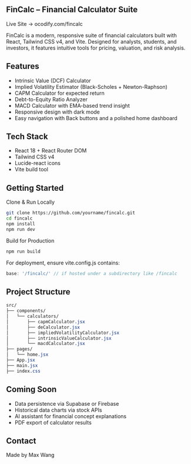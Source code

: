## FinCalc – Financial Calculator Suite

Live Site → ocodify.com/fincalc

FinCalc is a modern, responsive suite of financial calculators built with React, Tailwind CSS v4, and Vite. Designed for analysts, students, and investors, it features intuitive tools for pricing, valuation, and risk analysis.

## Features
- Intrinsic Value (DCF) Calculator
- Implied Volatility Estimator (Black-Scholes + Newton-Raphson)
- CAPM Calculator for expected return
- Debt-to-Equity Ratio Analyzer
- MACD Calculator with EMA-based trend insight
- Responsive design with dark mode
- Easy navigation with Back buttons and a polished home dashboard

## Tech Stack
- React 18 + React Router DOM
- Tailwind CSS v4
- Lucide-react icons
- Vite build tool

## Getting Started
Clone & Run Locally
```bash
git clone https://github.com/yourname/fincalc.git
cd fincalc
npm install
npm run dev
```
Build for Production
```bash
npm run build
```
For deployment, ensure vite.config.js contains:

```js
base: '/fincalc/' // if hosted under a subdirectory like /fincalc
```

## Project Structure
```css
src/
├── components/
│   └── calculators/
│       ├── capmCalculator.jsx
│       ├── deCalculator.jsx
│       ├── impliedVolatilityCalculator.jsx
│       ├── intrinsicValueCalculator.jsx
│       └── macdCalculator.jsx
├── pages/
│   └── home.jsx
├── App.jsx
├── main.jsx
├── index.css
```

## Coming Soon
- Data persistence via Supabase or Firebase
- Historical data charts via stock APIs
- AI assistant for financial concept explanations
- PDF export of calculator results

## Contact
Made by Max Wang